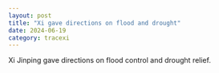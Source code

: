 ```yaml
---
layout: post
title: "Xi gave directions on flood and drought"
date: 2024-06-19
category: tracexi
---
```


Xi Jinping gave directions on flood control and drought relief.
